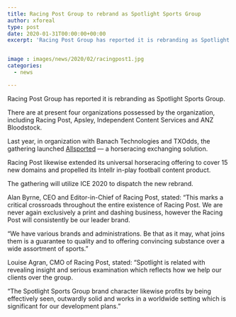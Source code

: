 ```yaml
---
title: Racing Post Group to rebrand as Spotlight Sports Group
author: xforeal 
type: post
date: 2020-01-31T00:00:00+00:00
excerpt: 'Racing Post Group has reported it is rebranding as Spotlight Sports Group '


image : images/news/2020/02/racingpost1.jpg
categories:
  - news

---
```

Racing Post Group has reported it is rebranding as Spotlight Sports Group.

There are at present four organizations possessed by the organization, including Racing Post, Apsley, Independent Content Services and ANZ Bloodstock.

Last year, in organization with Banach Technologies and TXOdds, the gathering launched&nbsp;[Allsported][1]&nbsp;&#8212; a horseracing exchanging solution.

Racing Post likewise extended its universal horseracing offering to cover 15 new domains and propelled its Intellr in-play football content product.

The gathering will utilize ICE 2020 to dispatch the new rebrand.

Alan Byrne, CEO and Editor-in-Chief of Racing Post, stated: &ldquo;This marks a critical crossroads throughout the entire existence of Racing Post. We are never again exclusively a print and dashing business, however the Racing Post will consistently be our leader brand.

&ldquo;We have various brands and administrations. Be that as it may, what joins them is a guarantee to quality and to offering convincing substance over a wide assortment of sports.&rdquo;

Louise Agran, CMO of Racing Post, stated: &ldquo;Spotlight is related with revealing insight and serious examination which reflects how we help our clients over the group.

&ldquo;The Spotlight Sports Group brand character likewise profits by being effectively seen, outwardly solid and works in a worldwide setting which is significant for our development plans.&rdquo;

 [1]: #